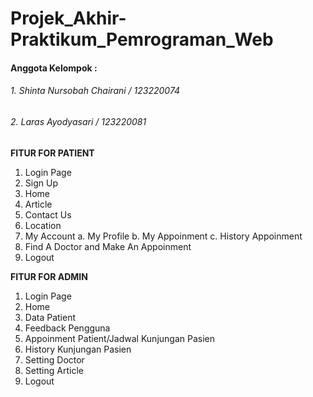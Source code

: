 ﻿# Projek_Akhir-Praktikum_Pemrograman_Web

 #### Anggota Kelompok :
 ###### 1. Shinta Nursobah Chairani / 123220074
 ###### 2. Laras Ayodyasari / 123220081

 <b> FITUR FOR PATIENT </b>
 1. Login Page
 2. Sign Up
 3. Home
 4. Article
 5. Contact Us
 6. Location
 7. My Account
    a. My Profile
    b. My Appoinment
    c. History Appoinment
 8. Find A Doctor and Make An Appoinment
 9. Logout

<b> FITUR FOR ADMIN </b>
1. Login Page
2. Home
3. Data Patient
4. Feedback Pengguna
5. Appoinment Patient/Jadwal Kunjungan Pasien
6. History Kunjungan Pasien
7. Setting Doctor
8. Setting Article
9. Logout
